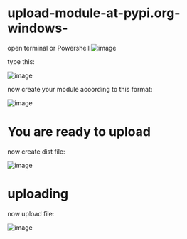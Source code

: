 # upload-module-at-pypi.org-windows-

open terminal or Powershell
![image](https://github.com/user-attachments/assets/9cd9ef68-6f16-48ef-b0a6-a4c6e98f3d45)


type this:

![image](https://github.com/user-attachments/assets/c30137d8-b024-44ea-98a1-27d2e9126693)

now create your module acoording to this format:

![image](https://github.com/user-attachments/assets/060c03fb-cbad-4cc4-8817-89ae63291fee)

# You are ready to upload

now create dist file:


![image](https://github.com/user-attachments/assets/afcecda8-3953-424a-af98-edd2e3536e1f)

# uploading

now upload file:

![image](https://github.com/user-attachments/assets/57d4086e-5149-4341-84bf-4b05ed019c76)




